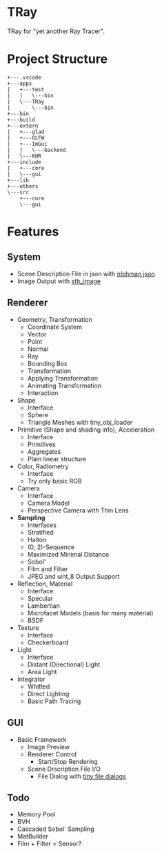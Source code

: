 # TRay

TRay for "yet another Ray Tracer".

# Project Structure

```text
+---.vscode
+---apps
|   +---test
|   |   \---bin
|   \---TRay
|       \---bin
+---bin
+---build
+---extern
|   +---glad
|   +---GLFW
|   +---ImGui
|   |   \---backend
|   \---KHR
+---include
|   +---core
|   \---gui
+---lib
+---others
\---src
    +---core
    \---gui
```

# Features

## System

- Scene Description File in json with [nlohman json](https://github.com/nlohmann/json)
- Image Output with [stb_image](https://github.com/nothings/stb)

## Renderer

- Geometry, Transformation
  - Coordinate System
  - Vector
  - Point
  - Normal
  - Ray
  - Bounding Box
  - Transformation
  - Applying Transformation
  - Animating Transformation
  - Interaction
- Shape
  - Interface
  - Sphere
  - Triangle Meshes with tiny_obj_loader
- Primitive (Shape and shading info), Acceleration
  - Interface
  - Primitives
  - Aggregates
  - Plain linear structure
- Color, Radiometry
  - Interface
  - Try only basic RGB
- Camera
  - Interface
  - Camera Model
  - Perspective Camera with Thin Lens
- **Sampling**
  - Interfaces
  - Stratified
  - Halton
  - (0, 2)-Sequence
  - Maximized Minimal Distance
  - Sobol'
  - Film and Filter
  - JPEG and uint_8 Output Support
- Reflection, Material
  - Interface
  - Specular
  - Lambertian
  - Microfacet Models (basis for many material)
  - BSDF
- Texture
  - Interface
  - Checkerboard
- Light
  - Interface
  - Distant (Directional) Light
  - Area Light
- Integrator
  - Whitted
  - Direct Lighting
  - Basic Path Tracing

## GUI

- Basic Framework
  - Image Preview
  - Renderer Control
    - Start/Stop Rendering
  - Scene Drscription File I/O
    - File Dialog with [tiny file dialogs](https://sourceforge.net/projects/tinyfiledialogs/)

## Todo

- Memory Pool
- BVH
- Cascaded Sobol' Sampling
- MatBuilder
- Film + Filter = Sensor?